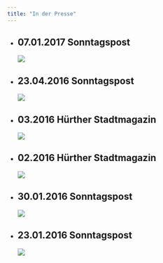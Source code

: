 ```yaml
---
title: "In der Presse"
---
```


<ul>

<li>
<h2> 07.01.2017 Sonntagspost </h2>
<img src="{{ site.url }}assets/images/presse/2017-02-04-hbdk-Bericht-Sonntagspost.JPG" class="lightbox"/>
</li>

<li>
<h2> 23.04.2016 Sonntagspost </h2>
<img src="{{ site.url }}assets/images/presse/2016-04-23-Sonntagspost.jpg" class="lightbox"/>
</li>

<li>
<h2> 03.2016 Hürther Stadtmagazin </h2>
<img src="{{ site.url }}assets/images/presse/2016-03-Huerther_Stadtmagazin.jpg" class="lightbox"/>
</li>

<li>
<h2> 02.2016 Hürther Stadtmagazin </h2>
<img src="{{ site.url }}assets/images/presse/2016-02-Huerther_Stadtmagazin.jpg" class="lightbox"/>
</li>


<li>
<h2> 30.01.2016 Sonntagspost </h2>
<img src="{{ site.url }}assets/images/presse/2016-01-30-Sonntagspost.jpg" class="lightbox"/>
</li>

<li>
<h2> 23.01.2016 Sonntagspost </h2>
<img src="{{ site.url }}assets/images/presse/2016-01-23-Sonntagspost.jpg" class="lightbox"/>
</li>


</ul>